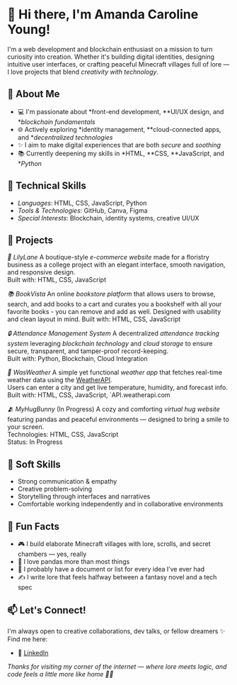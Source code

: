# 👋 Hi there, I'm Amanda Caroline Young!

I'm a web development and blockchain enthusiast on a mission to turn curiosity into creation. Whether it's building digital identities, designing intuitive user interfaces, or crafting peaceful Minecraft villages full of lore — I love projects that blend *creativity with technology*.

## 🌿 About Me
- 💻 I'm passionate about *front-end development, **UI/UX design, and **blockchain fundamentals*
- 🌐 Actively exploring *identity management, **cloud-connected apps, and **decentralized technologies*
- ✨ I aim to make digital experiences that are both *secure* and *soothing*
- 📚 Currently deepening my skills in *HTML, **CSS, **JavaScript, and **Python*

## 🔧 Technical Skills
- *Languages*: HTML, CSS, JavaScript, Python
- *Tools & Technologies*: GitHub, Canva, Figma
- *Special Interests*: Blockchain, identity systems, creative UI/UX

## 🚀 Projects
*🌸 LilyLane*
A boutique-style *e-commerce website*  made for a floristry business as a college project with an elegant interface, smooth navigation, and responsive design.  
Built with: HTML, CSS, JavaScript

*📚 BookVista*
An online *bookstore platform* that allows users to browse, search, and add books to a cart and curates you a bookshelf with all your favorite books - you can remove and add as well. Designed with usability and clean layout in mind.
Built with: HTML, CSS, JavaScript

*🔒 Attendance Management System*
A decentralized *attendance tracking system* leveraging *blockchain technology* and *cloud storage* to ensure secure, transparent, and tamper-proof record-keeping.  
Built with: Python, Blockchain, Cloud Integration

*🌈 WasWeather*
A simple yet functional *weather app* that fetches real-time weather data using the [WeatherAPI](https://www.weatherapi.com/).  
Users can enter a city and get live temperature, humidity, and forecast info.  
Built with: HTML, CSS, JavaScript, `API.weatherapi.com 

*🫂 MyHugBunny*
(In Progress)
A cozy and comforting *virtual hug website* featuring pandas and peaceful environments — designed to bring a smile to your screen.  
Technologies: HTML, CSS, JavaScript  
Status: In Progress

## 💬 Soft Skills
- Strong communication & empathy  
- Creative problem-solving  
- Storytelling through interfaces and narratives  
- Comfortable working independently and in collaborative environments  

## 🧩 Fun Facts
- 🎮 I build elaborate Minecraft villages with lore, scrolls, and secret chambers — yes, really
- 🐼 I love pandas more than most things
- 🧠 I probably have a document or list for every idea I’ve ever had
- ✍ I write lore that feels halfway between a fantasy novel and a tech spec

## 📫 Let's Connect!
I'm always open to creative collaborations, dev talks, or fellow dreamers ✨  
Find me here:

- 🔗 [LinkedIn](https://www.linkedin.com/in/amanda-caroline-young-168141266)

*Thanks for visiting my corner of the internet — where lore meets logic, and code feels a little more like home 🌿🔧*
